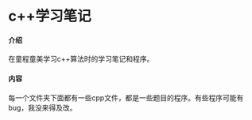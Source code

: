 # c++学习笔记

#### 介绍
在童程童美学习c++算法时的学习笔记和程序。

#### 内容
每一个文件夹下面都有一些cpp文件，都是一些题目的程序。有些程序可能有bug，我没来得及改。  
